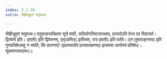 ```yaml
---
index: 3.1.39
sutra: भीह्रीभृहुवां श्लुवच्च

---
```

 भीह्रीभृहुवां श्लुवच्च॥ श्लुवत्कार्यापेक्षया सूत्रे षष्ठी, सन्नियोगरिष्टत्वाच्चाम्, प्रत्ययोऽपि तेभ्य एव विज्ञायते। द्वित्वेत्वे इति। ठ्श्लौऽ इति द्विर्वचनम्, ठ्भृञामित्ऽ इतीत्वम्, तत्र ठ्श्लौऽ इति वर्तते। ठ्न लुमताङ्गस्यऽ इति गुणप्रतिषेधस्तु न भवति, किं कारणम्? ठ्प्रत्ययलोपे प्रत्ययलक्षणम्ऽ इत्यस्याः प्राप्तेरयं प्रतिषेधः। श्रूयमाणत्वादामःऽ॥